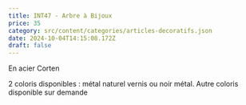 ```yaml
---
title: INT47 - Arbre à Bijoux
price: 35
category: src/content/categories/articles-decoratifs.json
date: 2024-10-04T14:15:08.172Z
draft: false
---
```


En acier Corten

2 coloris disponibles : métal naturel vernis ou noir métal. Autre coloris disponible sur demande
